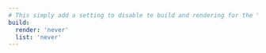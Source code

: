 ```yaml
---
# This simply add a setting to disable te build and rendering for the "pages" section page.
build:
  render: 'never'
  list: 'never'
---
```

